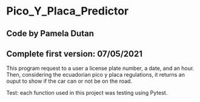 # Pico_Y_Placa_Predictor
## Code by Pamela Dutan
## Complete first version: 07/05/2021


This program request to a user a license plate number, a date, and an hour. Then, considering the ecuadorian pico y placa regulations, it returns an ouput to show if the car can or not be on the road.

Test: each function used in this project was testing using Pytest.
